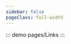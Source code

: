 ```yaml
---
sidebar: false
pageClass: full-width
---
```


<div class="hide-source">

::: demo
pages/Links
:::
</div>
